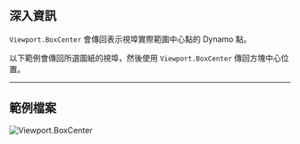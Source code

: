 ## 深入資訊
`Viewport.BoxCenter` 會傳回表示視埠實際範圍中心點的 Dynamo 點。

以下範例會傳回所選圖紙的視埠，然後使用 `Viewport.BoxCenter` 傳回方塊中心位置。
___
## 範例檔案

![Viewport.BoxCenter](./Revit.Elements.Viewport.BoxCenter_img.jpg)
